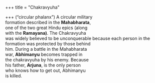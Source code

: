 +++
title = "Chakravyuha"

+++
(“circular phalanx”) A circular military  
formation described in the **Mahabharata**,  
one of the two great Hindu epics (along  
with the **Ramayana)**. The Chakravyuha  
was widely believed to be unconquerable because each person in the formation was protected by those behind  
him. During a battle in the Mahabharata  
war, **Abhimanyu** becomes trapped in  
the chakravyuha by his enemy. Because  
his father, **Arjuna**, is the only person  
who knows how to get out, Abhimanyu  
is killed.